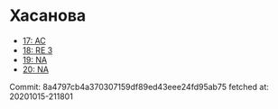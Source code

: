 # Хасанова
- [17: AC](17.md)
- [18: RE 3](18.md)
- [19: NA](19.md)
- [20: NA](20.md)

Commit: 8a4797cb4a370307159df89ed43eee24fd95ab75
 fetched at: 20201015-211801
